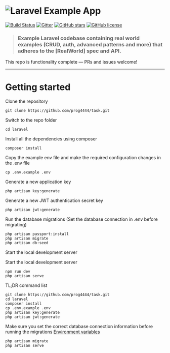 # ![Laravel Example App](logo.png)

[![Build Status](https://img.shields.io/travis/gothinkster/laravel-realworld-example-app/master.svg)](https://travis-ci.org/gothinkster/laravel-realworld-example-app) [![Gitter](https://img.shields.io/gitter/room/realworld-dev/laravel.svg)](https://gitter.im/realworld-dev/laravel) [![GitHub stars](https://img.shields.io/github/stars/gothinkster/laravel-realworld-example-app.svg)](https://github.com/gothinkster/laravel-realworld-example-app/stargazers) [![GitHub license](https://img.shields.io/github/license/gothinkster/laravel-realworld-example-app.svg)](https://raw.githubusercontent.com/gothinkster/laravel-realworld-example-app/master/LICENSE)

> ### Example Laravel codebase containing real world examples (CRUD, auth, advanced patterns and more) that adheres to the [RealWorld] spec and API.

This repo is functionality complete — PRs and issues welcome!

----------

# Getting started

Clone the repository

    git clone https://github.com/prog4444/task.git

Switch to the repo folder

    cd laravel

Install all the dependencies using composer

    composer install

Copy the example env file and make the required configuration changes in the .env file

    cp .env.example .env

Generate a new application key

    php artisan key:generate

Generate a new JWT authentication secret key

    php artisan jwt:generate

Run the database migrations (Set the database connection in .env before migrating)

    php artisan passport:install
    php artisan migrate
    php artisan db:seed

Start the local development server

Start the local development server

    npm run dev
    php artisan serve


TL;DR command list

    git clone https://github.com/prog4444/task.git
    cd laravel
    composer install
    cp .env.example .env
    php artisan key:generate
    php artisan jwt:generate 
    
Make sure you set the correct database connection information before running the migrations [Environment variables](#environment-variables)

    php artisan migrate
    php artisan serve
